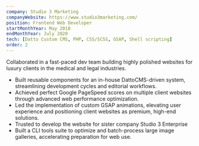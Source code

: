 ```yaml
---
company: Studio 3 Marketing
companyWebsite: https://www.studio3marketing.com/
position: Frontend Web Developer
startMonthYear: May 2018
endMonthYear: July 2020
tech: [Datto Custom CMS, PHP, CSS/SCSS, GSAP, Shell scripting]
order: 2
---
```


Collaborated in a fast-paced dev team building highly polished websites for luxury clients in the medical and legal industries.

- Built reusable components for an in-house DattoCMS-driven system, streamlining development cycles and editorial workflows.
- Achieved perfect Google PageSpeed scores on multiple client websites through advanced web performance optimization.
- Led the implementation of custom GSAP animations, elevating user experience and positioning client websites as premium, high-end solutions.
- Trusted to develop the website for sister company Studio 3 Enterprise
- Built a CLI tools suite to optimize and batch-process large image galleries, accelerating preparation for web use.
